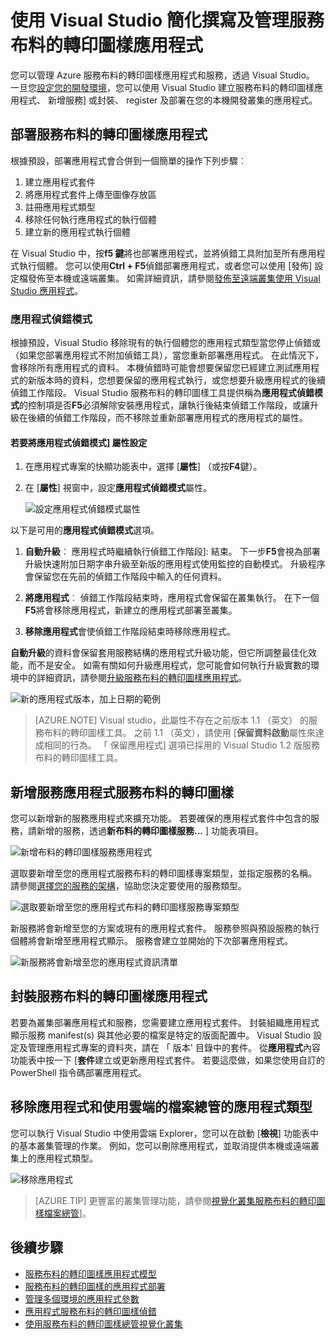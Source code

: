 <properties
   pageTitle="管理您的應用程式，在 Visual Studio |Microsoft Azure"
   description="使用 Visual Studio 建立、 開發、 封裝、 部署及偵錯服務布料的轉印圖樣應用程式和服務。"
   services="service-fabric"
   documentationCenter=".net"
   authors="seanmck"
   manager="timlt"
   editor=""/>

<tags
   ms.service="service-fabric"
   ms.devlang="dotnet"
   ms.topic="article"
   ms.tgt_pltfrm="na"
   ms.workload="na"
   ms.date="09/09/2016"
   ms.author="seanmck;mikhegn"/>

# <a name="use-visual-studio-to-simplify-writing-and-managing-your-service-fabric-applications"></a>使用 Visual Studio 簡化撰寫及管理服務布料的轉印圖樣應用程式

您可以管理 Azure 服務布料的轉印圖樣應用程式和服務，透過 Visual Studio。 一旦您[設定您的開發環境](service-fabric-get-started.md)，您可以使用 Visual Studio 建立服務布料的轉印圖樣應用程式、 新增服務] 或封裝、 register 及部署在您的本機開發叢集的應用程式。

## <a name="deploy-your-service-fabric-application"></a>部署服務布料的轉印圖樣應用程式

根據預設，部署應用程式會合併到一個簡單的操作下列步驟︰

1. 建立應用程式套件
2. 將應用程式套件上傳至圖像存放區
3. 註冊應用程式類型
4. 移除任何執行應用程式的執行個體
5. 建立新的應用程式執行個體

在 Visual Studio 中，按**f5 鍵**將也部署應用程式，並將偵錯工具附加至所有應用程式執行個體。 您可以使用**Ctrl + F5**偵錯部署應用程式，或者您可以使用 [發佈] 設定檔發佈至本機或遠端叢集。 如需詳細資訊，請參閱[發佈至遠端叢集使用 Visual Studio 應用程式](service-fabric-publish-app-remote-cluster.md)。

### <a name="application-debug-mode"></a>應用程式偵錯模式

根據預設，Visual Studio 移除現有的執行個體您的應用程式類型當您停止偵錯或 （如果您部署應用程式不附加偵錯工具），當您重新部署應用程式。 在此情況下，會移除所有應用程式的資料。 本機偵錯時可能會想要保留您已經建立測試應用程式的新版本時的資料，您想要保留的應用程式執行，或您想要升級應用程式的後續偵錯工作階段。 Visual Studio 服務布料的轉印圖樣工具提供稱為**應用程式偵錯模式**的控制項是否**F5**必須解除安裝應用程式，讓執行後結束偵錯工作階段，或讓升級在後續的偵錯工作階段，而不移除並重新部署應用程式的應用程式的屬性。

#### <a name="to-set-the-application-debug-mode-property"></a>若要將應用程式偵錯模式] 屬性設定

1. 在應用程式專案的快顯功能表中，選擇 [**屬性**] （或按**F4**鍵）。
2. 在 [**屬性**] 視窗中，設定**應用程式偵錯模式**屬性。

    ![設定應用程式偵錯模式屬性][debugmodeproperty]

以下是可用的**應用程式偵錯模式**選項。

1. **自動升級**︰ 應用程式時繼續執行偵錯工作階段]: 結束。 下一步**F5**會視為部署升級快速附加日期字串升級至新版的應用程式使用監控的自動模式。 升級程序會保留您在先前的偵錯工作階段中輸入的任何資料。

2. **將應用程式**︰ 偵錯工作階段結束時，應用程式會保留在叢集執行。 在下一個**F5**將會移除應用程式，新建立的應用程式部署至叢集。

3. **移除應用程式**會使偵錯工作階段結束時移除應用程式。

**自動升級**的資料會保留套用服務結構的應用程式升級功能，但它所調整最佳化效能，而不是安全。 如需有關如何升級應用程式，您可能會如何執行升級實數的環境中的詳細資訊，請參閱[升級服務布料的轉印圖樣應用程式](service-fabric-application-upgrade.md)。

![新的應用程式版本，加上日期的範例][preservedata]

>[AZURE.NOTE] Visual studio，此屬性不存在之前版本 1.1 （英文） 的服務布料的轉印圖樣工具。 之前 1.1 （英文），請使用 [**保留資料啟動**屬性來達成相同的行為。 「 保留應用程式] 選項已採用的 Visual Studio 1.2 版服務布料的轉印圖樣工具。

## <a name="add-a-service-to-your-service-fabric-application"></a>新增服務應用程式服務布料的轉印圖樣

您可以新增新的服務應用程式來擴充功能。  若要確保的應用程式套件中包含的服務，請新增的服務，透過**新布料的轉印圖樣服務...** ] 功能表項目。

![新增布料的轉印圖樣服務應用程式][newservice]

選取要新增至您的應用程式服務布料的轉印圖樣專案類型，並指定服務的名稱。  請參閱[選擇您的服務的架構](service-fabric-choose-framework.md)，協助您決定要使用的服務類型。

![選取要新增至您的應用程式布料的轉印圖樣服務專案類型][addserviceproject]

新服務將會新增至您的方案或現有的應用程式套件。 服務參照與預設服務的執行個體將會新增至應用程式顯示。 服務會建立並開始的下次部署應用程式。

![新服務將會新增至您的應用程式資訊清單][newserviceapplicationmanifest]

## <a name="package-your-service-fabric-application"></a>封裝服務布料的轉印圖樣應用程式

若要為叢集部署應用程式和服務，您需要建立應用程式套件。  封裝組織應用程式顯示服務 manifest(s) 與其他必要的檔案是特定的版面配置中。  Visual Studio 設定及管理應用程式專案的資料夾，請在 「 版本' 目錄中的套件。  從**應用程式**內容功能表中按一下 [**套件**建立或更新應用程式套件。  若要這麼做，如果您使用自訂的 PowerShell 指令碼部署應用程式。

## <a name="remove-applications-and-application-types-using-cloud-explorer"></a>移除應用程式和使用雲端的檔案總管的應用程式類型

您可以執行 Visual Studio 中使用雲端 Explorer，您可以在啟動 [**檢視**] 功能表中的基本叢集管理的作業。 例如，您可以刪除應用程式，並取消提供本機或遠端叢集上的應用程式類型。

![移除應用程式](./media/service-fabric-manage-application-in-visual-studio/removeapplication.png)

>[AZURE.TIP] 更豐富的叢集管理功能，請參閱[視覺化叢集服務布料的轉印圖樣檔案總管](service-fabric-visualizing-your-cluster.md)]。


<!--Every topic should have next steps and links to the next logical set of content to keep the customer engaged-->
## <a name="next-steps"></a>後續步驟

- [服務布料的轉印圖樣應用程式模型](service-fabric-application-model.md)
- [服務布料的轉印圖樣的應用程式部署](service-fabric-deploy-remove-applications.md)
- [管理多個環境的應用程式參數](service-fabric-manage-multiple-environment-app-configuration.md)
- [應用程式服務布料的轉印圖樣偵錯](service-fabric-debugging-your-application.md)
- [使用服務布料的轉印圖樣總管視覺化叢集](service-fabric-visualizing-your-cluster.md)

<!--Image references-->
[addserviceproject]:./media/service-fabric-manage-application-in-visual-studio/addserviceproject.png
[manageservicefabric]: ./media/service-fabric-manage-application-in-visual-studio/manageservicefabric.png
[newservice]:./media/service-fabric-manage-application-in-visual-studio/newservice.png
[newserviceapplicationmanifest]:./media/service-fabric-manage-application-in-visual-studio/newserviceapplicationmanifest.png
[preservedata]:./media/service-fabric-manage-application-in-visual-studio/preservedata.png
[debugmodeproperty]:./media/service-fabric-manage-application-in-visual-studio/debugmodeproperty.png

